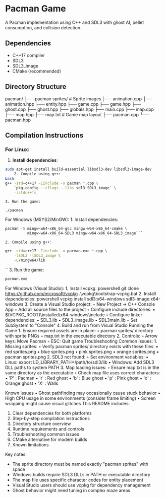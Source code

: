 # Pacman Game

A Pacman implementation using C++ and SDL3 with ghost AI, pellet consumption, and collision detection.

## Dependencies

- C++17 compiler
- SDL3
- SDL3_image
- CMake (recommended)

## Directory Structure
pacman/
├── pacman sprites/ # Sprite images
├── animation.cpp
├── animation.hpp
├── entity.hpp
├── game.cpp
├── game.hpp
├── ghost.cpp
├── ghost.hpp
├── globals.hpp
├── main.cpp
├── map.cpp
├── map.hpp
├── map.txt # Game map layout
├── pacman.cpp
└── pacman.hpp
## Compilation Instructions

### For Linux:

1. **Install dependencies**:
```bash
sudo apt-get install build-essential libsdl3-dev libsdl3-image-dev
    2. Compile using g++:
bash
g++ -std=c++17 -Iinclude -o pacman *.cpp \
    `pkg-config --cflags --libs sdl3 SDL3_image` \
    -lstdc++fs
```
    3. Run the game:
```bash
./pacman
```
For Windows (MSYS2/MinGW):
    1. Install dependencies:

```bash
pacman -S mingw-w64-x86_64-gcc mingw-w64-x86_64-cmake \
          mingw-w64-x86_64-SDL3 mingw-w64-x86_64-SDL3_image```
```

    2. Compile using g++:
```bash
g++ -std=c++17 -Iinclude -o pacman.exe *.cpp \
    -lSDL3 -lSDL3_image \
    -L/mingw64/lib
```
``
    3. Run the game:
```bash
pacman.exe
```
For Windows (Visual Studio):
    1. Install vcpkg:
powershell
git clone https://github.com/microsoft/vcpkg
.\vcpkg\bootstrap-vcpkg.bat
    2. Install dependencies:
powershell
vcpkg install sdl3:x64-windows sdl3-image:x64-windows
    3. Create a Visual Studio project:
        ◦ New Project → C++ Console App
        ◦ Add all source files to the project
        ◦ Configure include directories:
            ▪ $(VCPKG_ROOT)\installed\x64-windows\include
        ◦ Configure linker dependencies:
            ▪ SDL3.lib
            ▪ SDL3_image.lib
            ▪ SDL3main.lib
        ◦ Set SubSystem to "Console"
    4. Build and run from Visual Studio
Running the Game
    1. Ensure required assets are in place:
        ◦ pacman sprites/ directory with sprite PNGs
        ◦ map.txt in the executable directory
    2. Controls:
        ◦ Arrow keys: Move Pacman
        ◦ ESC: Quit game
Troubleshooting
Common Issues:
    1. Missing sprites:
        ◦ Verify pacman sprites/ directory exists with these files:
            ▪ red sprites.png
            ▪ blue sprites.png
            ▪ pink sprites.png
            ▪ orange sprites.png
            ▪ pacman sprites.png
    2. SDL3 not found:
        ◦ Set environment variables:
            ▪ Linux: export LD_LIBRARY_PATH=/path/to/sdl3/lib
            ▪ Windows: Add SDL3 DLL paths to system PATH
    3. Map loading issues:
        ◦ Ensure map.txt is in the same directory as the executable
        ◦ Check map file uses correct characters:
            ▪ 'P' : Pacman
            ▪ 'r' : Red ghost
            ▪ 'b' : Blue ghost
            ▪ 'p' : Pink ghost
            ▪ 'o' : Orange ghost
            ▪ 'X' : Walls

Known Issues
    • Ghost pathfinding may occasionally cause stuck behavior
    • High CPU usage in some environments (consider frame limiting)
    • Screen wrapping might cause visual glitches
This README includes:
1. Clear dependencies for both platforms
2. Step-by-step compilation instructions
3. Directory structure overview
4. Runtime requirements and controls
5. Troubleshooting common issues
6. CMake alternative for modern builds
7. Known limitations

Key notes:
- The sprite directory must be named exactly "pacman sprites" with space
- Windows builds require SDL3 DLLs in PATH or executable directory
- The map file uses specific character codes for entity placement
- Visual Studio users should use vcpkg for dependency management
- Ghost behavior might need tuning in complex maze areas

